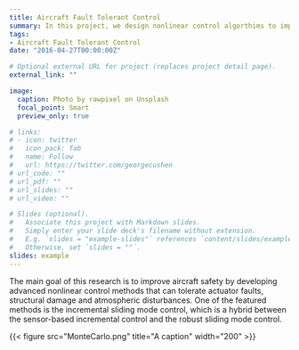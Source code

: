 ```yaml
---
title: Aircraft Fault Tolerant Control
summary: In this project, we design nonlinear control algorthims to improve aircraft safety in the presence of actuator faults and structural damage.
tags:
- Aircraft Fault Tolerant Control
date: "2016-04-27T00:00:00Z"

# Optional external URL for project (replaces project detail page).
external_link: ""

image:
  caption: Photo by rawpixel on Unsplash
  focal_point: Smart
  preview_only: true

# links:
# - icon: twitter
#   icon_pack: fab
#   name: Follow
#   url: https://twitter.com/georgecushen
# url_code: ""
# url_pdf: ""
# url_slides: ""
# url_video: ""

# Slides (optional).
#   Associate this project with Markdown slides.
#   Simply enter your slide deck's filename without extension.
#   E.g. `slides = "example-slides"` references `content/slides/example-slides.md`.
#   Otherwise, set `slides = ""`.
slides: example
---
```


The main goal of this research is to improve aircraft safety by developing advanced nonlinear control methods that can tolerate actuator faults, structural damage and atmospheric disturbances. One of the featured methods is the incremental sliding mode control, which is a hybrid between the sensor-based incremental control and the robust sliding mode control.

{{< figure src="MonteCarlo.png" title="A caption" width="200" >}}
